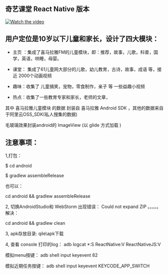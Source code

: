 
奇艺课堂 React Native 版本
-------

[![Watch the video](https://shareworld.oss-cn-shenzhen.aliyuncs.com/github/main.jpg)](https://shareworld.oss-cn-shenzhen.aliyuncs.com/github/yanshi.mp4)




用户定位是10岁以下儿童和家长，设计了四大模块：
-------
* 主页 ：集成了喜马拉雅FM的儿童模块，即：推荐，故事，儿歌，科普，国学，英语，哄睡，母婴。

* 课堂： 集成了61儿童网大部分的儿歌，幼儿教育，古诗，故事，成语 等，接近 2000个动画视频

* 趣味：收集了 儿童搞笑，宠物，零食制作，亲子 等 一些益趣小视频

* 热点：收集了一些教育专家和家长，老师的文章，


其中    喜马拉雅儿童模块 的数据 封装自 喜马拉雅 Android SDK ，其他的数据来自于阿里云OSS_SDK(私人搜集的数据)

毛玻璃效果封装android的 ImageView (以 glide 方式加载 )


注意事项：
-------
1,打包：

$ cd android

$ gradlew assembleRelease

也可以：

cd android && gradlew assembleRelease


2, 切换AndroidStudio和 WebStorm 出现错误： Could not expand ZIP 。。。。。解决：

cd android && gradlew clean


3, apk存放目录:  qile\apk下载


4,
查看 console 打印的log：   adb logcat *:S ReactNative:V ReactNativeJS:V

模拟menu按键： adb shell input keyevent  82

模拟近期任务按键： adb shell input keyevent KEYCODE_APP_SWITCH








